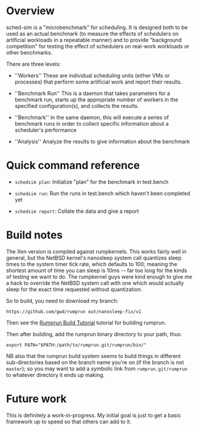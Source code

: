 # Overview

sched-sim is a "microbenchmark" for scheduling.  It is designed both
to be used as an actual benchmark (to measure the effects of
schedulers on artificial workloads in a repeatable manner) and to
provide "background competition" for testing the effect of schedulers
on real-work workloads or other benchmarks.

There are three levels:

 - ''Workers'' These are individual scheduling units (either VMs or
   processes) that perform some artificial work and report their
   results.

 - ''Benchmark Run'' This is a daemon that takes parameters for a
   benchmark run, starts up the appropriate number of workers in the
   specified configuration(s), and collects the results.

 - ''Benchmark'' In the same daemon, this will execute a series of
   benchmark runs in order to collect specific information about a
   scheduler's performance

 - ''Analysis'' Analyze the results to give information about the benchmark

# Quick command reference

- `schedsim plan`: Initialize "plan" for the benchmark in test.bench

- `schedsim run`: Run the runs in test.bench which haven't been completed yet

- `schedsim report`: Collate the data and give a report

# Build notes

The Xen version is compiled against rumpkernels.  This works fairly
well in general, but the NetBSD kernel's nanosleep system call
quantizes sleep times to the system timer tick rate, which defaults to
100; meaning the shortest amount of time you can sleep is 10ms -- far
too long for the kinds of testing we want to do.  The rumpkernel guys
were kind enough to give me a hack to override the NetBSD system call
with one which would actually sleep for the exact time requested
without quantization.

So to build, you need to download my branch:

`https://github.com/gwd/rumprun out/nanosleep-fix/v1`

Then see the [Rumprun Build
Tutorial](https://github.com/rumpkernel/wiki/wiki/Tutorial:-Building-Rumprun-Unikernels)
tutorial for building rumprun.

Then after building, add the rumprun binary directory to your path, thus:

`export PATH="$PATH:/path/to/rumprun.git/rumprun/bin/"`

NB also that the rumprun build system seems to build things in
different sub-directories based on the branch name you're on (if the
branch is not `master`); so you may want to add a symbolic link from
`rumprun.git/rumprun` to whatever directory it ends up making.

# Future work

This is definitely a work-in-progress.  My initial goal is just to get
a basic framework up to speed so that others can add to it.
